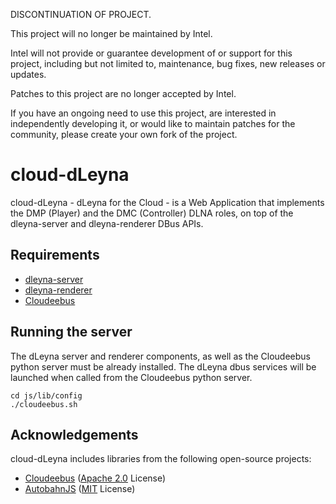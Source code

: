 DISCONTINUATION OF PROJECT.

This project will no longer be maintained by Intel.

Intel will not provide or guarantee development of or support for this project, including but not limited to, maintenance, bug fixes, new releases or updates.

Patches to this project are no longer accepted by Intel.

If you have an ongoing need to use this project, are interested in independently developing it,
or would like to maintain patches for the community, please create your own fork of the project.


cloud-dLeyna
============

cloud-dLeyna - dLeyna for the Cloud - is a Web Application that implements
the DMP (Player) and the DMC (Controller) DLNA roles, on top of the 
dleyna-server and dleyna-renderer DBus APIs.


Requirements
------------

  * [dleyna-server](https://github.com/01org/dleyna-server)
  * [dleyna-renderer](https://github.com/01org/dleyna-renderer)
  * [Cloudeebus](https://github.com/01org/cloudeebus)


Running the server
------------------

The dLeyna server and renderer components, as well as the
Cloudeebus python server must be already installed. The dLeyna dbus services
will be launched when called from the Cloudeebus python server.

	cd js/lib/config
	./cloudeebus.sh


Acknowledgements
----------------

cloud-dLeyna includes libraries from the following open-source projects:

  * [Cloudeebus](https://github.com/01org/cloudeebus) ([Apache 2.0](http://opensource.org/licenses/Apache-2.0) License)
  * [AutobahnJS](http://autobahn.ws/js) ([MIT](http://opensource.org/licenses/MIT) License)
